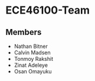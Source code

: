 # ECE46100-Team

## Members

* Nathan Bitner
* Calvin Madsen
* Tonmoy Rakshit
* Zinat Adeleye
* Osan Omayuku
